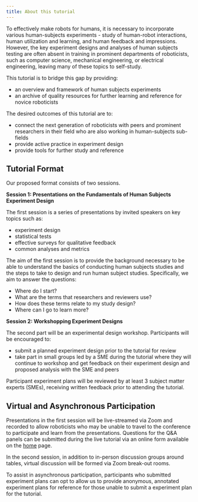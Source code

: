 ```yaml
---
title: About this tutorial
---
```


To effectively make robots for humans, it is necessary to incorporate various human-subjects experiments - study of human-robot interactions, human utilization and learning, and human feedback and impressions. However, the key experiment designs and analyses of human subjects testing are often absent in training in prominent departments of roboticists, such as computer science, mechanical engineering, or electrical engineering, leaving many of these topics to self-study.

This tutorial is to bridge this gap by providing:
- an overview and framework of human subjects experiments
- an archive of quality resources for further learning and reference for novice roboticists

The desired outcomes of this tutorial are to:
- connect the next generation of roboticists with peers and prominent researchers in their field who are also working in human-subjects sub-fields
- provide active practice in experiment design
- provide tools for further study and reference

## Tutorial Format ##
Our proposed format consists of two sessions. 

**Session 1: Presentations on the Fundamentals of Human Subjects Experiment Design**

The first session is a series of presentations by invited speakers on key topics such as:
- experiment design
- statistical tests
- effective surveys for qualitative feedback
- common analyses and metrics

The aim of the first session is to provide the background necessary to be able to understand the basics of conducting human subjects studies and the steps to take to design and run human subject studies. Specifically, we aim to answer the questions:
- Where do I start?
- What are the terms that researchers and reviewers use?
- How does these terms relate to my study design?
- Where can I go to learn more?

**Session 2: Workshopping Experiment Designs**

The second part will be an experimental design workshop. Participants will be encouraged to:
- submit a planned experiment design prior to the tutorial for review
- take part in small groups led by a SME during the tutorial where they will continue to workshop and get feedback on their experiment design and proposed analysis with the SME and peers

Participant experiment plans will be reviewed by at least 3 subject matter experts (SMEs), receiving  written feedback prior to attending the tutorial. 

## Virtual and Asynchronous Participation ##

Presentations in the first session will be live-streamed via Zoom and recorded to allow roboticists who may be unable to travel to the conference to participate and learn from the presentations. Questions for the Q&A panels can be submitted during the live tutorial via an online form available on the [home](../index) page.

In the second session, in addition to in-person discussion groups around tables, virtual discussion will be formed via Zoom break-out rooms.

To assist in asynchronous participation, participants who submitted experiment plans can opt to allow us to provide anonymous, annotated experiment plans for reference for those unable to submit a experiment plan for the tutorial.

